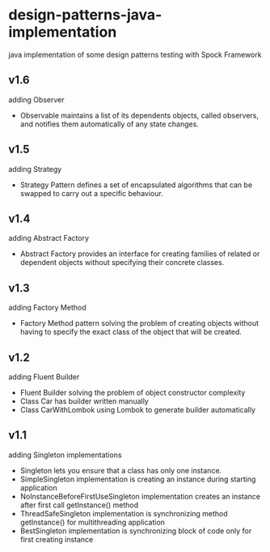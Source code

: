 # design-patterns-java-implementation

java implementation of some design patterns
testing with Spock Framework

## v1.6

adding Observer
* Observable maintains a list of its dependents objects, called observers, and notifies them automatically of any state changes.

## v1.5

adding Strategy
* Strategy Pattern defines a set of encapsulated algorithms that can be swapped to carry out a specific behaviour.

## v1.4

adding Abstract Factory
* Abstract Factory provides an interface for creating families of related or dependent objects without specifying their concrete classes.

## v1.3

adding Factory Method
* Factory Method pattern solving the problem of creating objects without having to specify the exact class of the object that will be created.

## v1.2

adding Fluent Builder
* Fluent Builder solving the problem of object constructor complexity
* Class Car has builder written manually
* Class CarWithLombok using Lombok to generate builder automatically
 
## v1.1 

adding Singleton implementations
* Singleton lets you ensure that a class has only one instance.
* SimpleSingleton implementation is creating an instance during starting application
* NoInstanceBeforeFirstUseSingleton implementation creates an instance after first call getInstance() method
* ThreadSafeSingleton implementation is synchronizing method getInstance() for multithreading application
* BestSingleton implementation is synchronizing block of code only for first creating instance